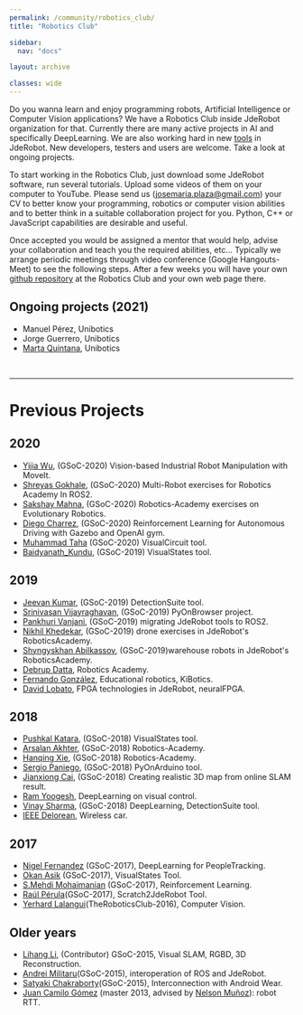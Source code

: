 ```yaml
---
permalink: /community/robotics_club/
title: "Robotics Club"

sidebar:
  nav: "docs"

layout: archive

classes: wide
---
```




Do you wanna learn and enjoy programming robots, Artificial Intelligence or Computer Vision applications? We have a Robotics Club inside JdeRobot organization for that. Currently there are many active projects in AI and specifically DeepLearning. We are also working hard in new [tools](https://jderobot.org/Tools) in JdeRobot. New developers, testers and users are welcome. Take a look at ongoing projects.

To start working in the Robotics Club, just download some JdeRobot software, run several tutorials. Upload some videos of them on your computer to YouTube. Please send us (josemaria.plaza@gmail.com) your CV to better know your programming, robotics or computer vision abilities and to better think in a suitable collaboration project for you. Python, C++ or JavaScript capabilities are desirable and useful.

Once accepted you would be assigned a mentor that would help, advise your collaboration and teach you the required abilities, etc... Typically we arrange periodic meetings through video conference (Google Hangouts-Meet) to see the following steps. After a few weeks you will have your own [github repository](https://github.com/TheRoboticsClub) at the Robotics Club and your own web page there.

## Ongoing projects (2021)

- Manuel Pérez, Unibotics
- Jorge Guerrero, Unibotics
- [Marta Quintana](https://theroboticsclub.github.io/2020-upe-marta-quintana/logbook/), Unibotics

&nbsp;
&nbsp;

***

# Previous Projects

## 2020
- [Yijia Wu](https://github.com/TheRoboticsClub/colab-gsoc2020-Yijia_Wu), (GSoC-2020) Vision-based Industrial Robot Manipulation with MoveIt.
- [Shreyas Gokhale](https://github.com/TheRoboticsClub/colab-gsoc2020-Shreyas_Gokhale), (GSoC-2020) Multi-Robot exercises for Robotics Academy In ROS2.
- [Sakshay Mahna](https://github.com/TheRoboticsClub/colab-gsoc2020-Sakshay_Mahna), (GSoC-2020) Robotics-Academy exercises on Evolutionary Robotics.
- [Diego Charrez]("https://github.com/TheRoboticsClub/colab-gsoc2020-Diego_Charrez), (GSoC-2020) Reinforcement Learning for Autonomous Driving with Gazebo and OpenAI gym.
- [Muhammad Taha](https://github.com/TheRoboticsClub/colab-gsoc2020-Muhammad_Taha) (GSoC-2020) VisualCircuit tool.
- [Baidyanath_Kundu](https://theroboticsclub.github.io/colab-gsoc2019-Baidyanath_Kundu), (GSoC-2019) VisualStates tool.

## 2019
- [Jeevan Kumar](https://theroboticsclub.github.io/colab-gsoc2019-Jeevan_Kumar), (GSoC-2019) DetectionSuite tool.
- [Srinivasan Vijayraghavan](https://theroboticsclub.github.io/colab-gsoc2019-Srinivasan_Vijayraghavan), (GSoC-2019) PyOnBrowser project.
- [Pankhuri Vanjani](https://theroboticsclub.github.io/colab-gsoc2019-Pankhuri_Vanjani), (GSoC-2019) migrating JdeRobot tools to ROS2.
- [Nikhil Khedekar](https://theroboticsclub.github.io/colab-gsoc2019-Nikhil_Khedekar), (GSoC-2019) drone exercises in JdeRobot's RoboticsAcademy.
- [Shyngyskhan Abilkassov](https://theroboticsclub.github.io/colab-gsoc2019-Shyngyskhan_Abilkassov), (GSoC-2019)warehouse robots in JdeRobot's RoboticsAcademy.
- [Debrup Datta](https://jderobot.org/Club-dattadebrup), Robotics Academy.
- [Fernando González](https://github.com/TheRoboticsClub/2018-colab-FernandoGonzalez), Educational robotics, KiBotics.
- [David Lobato](https://jderobot.org/Club-dlobato), FPGA technologies in JdeRobot, neuralFPGA.

## 2018
- [Pushkal Katara](https://jderobot.org/Club-PushkalKatara), (GSoC-2018) VisualStates tool.
- [Arsalan Akhter](https://jderobot.org/Club-aakhter), (GSoC-2018) Robotics-Academy.
- [Hanqing Xie](https://jderobot.org/Club-hanqingxie), (GSoC-2018) Robotics-Academy.
- [Sergio Paniego](https://jderobot.org/Club-spaniego), (GSoC-2018) PyOnArduino tool.
- [Jianxiong Cai](https://jderobot.org/Club-jianxiong), (GSoC-2018) Creating realistic 3D map from online SLAM result.
- [Ram Yoogesh](https://jderobot.org/Club-RamYoogesh), DeepLearning on visual control.
- [Vinay Sharma](https://jderobot.org/Club-VinaySharma), (GSoC-2018) DeepLearning, DetectionSuite tool.
- [IEEE Delorean](https://jderobot.org/Ieee-delorean), Wireless car.

## 2017 
- [Nigel Fernandez](https://jderobot.org/Ni9elf-colab) (GSoC-2017), DeepLearning for PeopleTracking.
- [Okan Asik](https://jderobot.org/Okanasik-colab) (GSoC-2017), VisualStates Tool.
- [S.Mehdi Mohaimanian](https://jderobot.org/Deep_Reinforcement_Learning_in_Robotics) (GSoC-2017), Reinforcement Learning.
- [Raúl Pérula](https://jderobot.org/Raulperula-colab)(GSoC-2017), Scratch2JdeRobot Tool.
- [Yerhard Lalangui](https://jderobot.org/Club-ylalangui)(TheRoboticsClub-2016), Computer Vision.

## Older years
- [Lihang Li](https://jderobot.org/Hustcalm-colab), (Contributor) GSoC-2015, Visual SLAM, RGBD, 3D Reconstruction.
- [Andrei Militaru](https://jderobot.org/Militaru92-colab)(GSoC-2015), interoperation of ROS and JdeRobot.
- [Satyaki Chakraborty](https://jderobot.org/Chakraborty-colab)(GSoC-2015), Interconnection with Android Wear.
- [Juan Camilo Gómez](https://jderobot.org/Robot-RTT) (master 2013, advised by [Nelson Muñoz](https://www.researchgate.net/profile/Nelson_Munoz_Ceballos)): robot RTT.